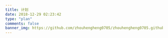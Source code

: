 ```yaml
---
title: 计划
date: 2018-12-29 02:23:42
type: "plan"
comments: false
banner_img: https://github.com/zhouhengheng0705/zhouhengheng0705.github.io/blob/master/images/wallhaven-327609.jpg?raw=true
---
```

